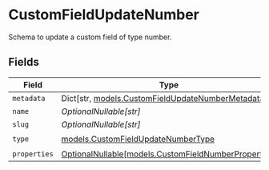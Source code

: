# CustomFieldUpdateNumber

Schema to update a custom field of type number.


## Fields

| Field                                                                                             | Type                                                                                              | Required                                                                                          | Description                                                                                       |
| ------------------------------------------------------------------------------------------------- | ------------------------------------------------------------------------------------------------- | ------------------------------------------------------------------------------------------------- | ------------------------------------------------------------------------------------------------- |
| `metadata`                                                                                        | Dict[str, [models.CustomFieldUpdateNumberMetadata](../models/customfieldupdatenumbermetadata.md)] | :heavy_minus_sign:                                                                                | N/A                                                                                               |
| `name`                                                                                            | *OptionalNullable[str]*                                                                           | :heavy_minus_sign:                                                                                | N/A                                                                                               |
| `slug`                                                                                            | *OptionalNullable[str]*                                                                           | :heavy_minus_sign:                                                                                | N/A                                                                                               |
| `type`                                                                                            | [models.CustomFieldUpdateNumberType](../models/customfieldupdatenumbertype.md)                    | :heavy_check_mark:                                                                                | N/A                                                                                               |
| `properties`                                                                                      | [OptionalNullable[models.CustomFieldNumberProperties]](../models/customfieldnumberproperties.md)  | :heavy_minus_sign:                                                                                | N/A                                                                                               |